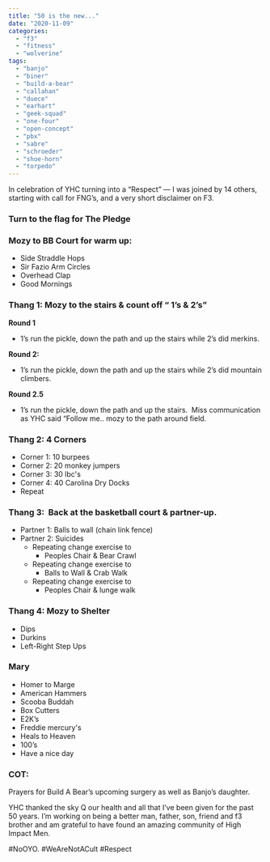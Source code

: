 ```yaml
---
title: "50 is the new..."
date: "2020-11-09"
categories: 
  - "f3"
  - "fitness"
  - "wolverine"
tags: 
  - "banjo"
  - "biner"
  - "build-a-bear"
  - "callahan"
  - "duece"
  - "earhart"
  - "geek-squad"
  - "one-four"
  - "open-concept"
  - "pbx"
  - "sabre"
  - "schroeder"
  - "shoe-horn"
  - "torpedo"
---
```


In celebration of YHC turning into a “Respect” — I was joined by 14 others, starting with call for FNG’s, and a very short disclaimer on F3.

### **Turn to the flag for The Pledge**

### **Mozy to BB Court for** **warm up:**

- Side Straddle Hops
- Sir Fazio Arm Circles
- Overhead Clap
- Good Mornings

### **Thang 1: Mozy to the stairs & count off “ 1’s & 2’s”**

**Round 1**

- 1’s run the pickle, down the path and up the stairs while 2’s did merkins.

**Round 2:**

- 1’s run the pickle, down the path and up the stairs while 2’s did mountain climbers.

**Round 2.5**

- 1’s run the pickle, down the path and up the stairs.  Miss communication as YHC said “Follow me.. mozy to the path around field.

### **Thang 2:** **4 Corners**

- Corner 1: 10 burpees
- Corner 2: 20 monkey jumpers
- Corner 3: 30 lbc's
- Corner 4: 40 Carolina Dry Docks
- Repeat 

### **Thang 3:  Back at the basketball court & partner-up.**

- Partner 1: Balls to wall (chain link fence)
- Partner 2: Suicides
    - Repeating change exercise to
        - Peoples Chair & Bear Crawl
    - Repeating change exercise to
        - Balls to Wall & Crab Walk
    - Repeating change exercise to
        - Peoples Chair & lunge walk

### **Thang 4: Mozy to Shelter**

- Dips
- Durkins
- Left-Right Step Ups

### **Mary**

- Homer to Marge
- American Hammers
- Scooba Buddah
- Box Cutters
- E2K’s
- Freddie mercury's
- Heals to Heaven
- 100’s
- Have a nice day

### **COT:**

Prayers for Build A Bear’s upcoming surgery as well as Banjo’s daughter. 

YHC thanked the sky Q our health and all that I’ve been given for the past 50 years. I’m working on being a better man, father, son, friend and f3 brother and am grateful to have found an amazing community of High Impact Men.

#NoOYO. #WeAreNotACult #Respect
